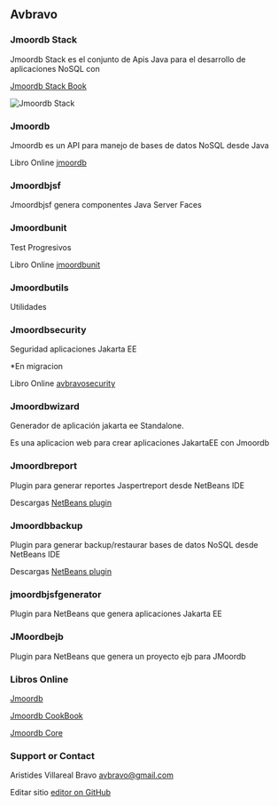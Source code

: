 ## Avbravo



### Jmoordb Stack

Jmoordb Stack es el conjunto de Apis Java para el desarrollo de aplicaciones NoSQL con 


[Jmoordb Stack Book ](https://avbravo.gitbooks.io/stack-jmoordb/content/)

![Jmoordb Stack](https://i.postimg.cc/26mCdQSz/jmoordb-stack.png)

### Jmoordb 

Jmoordb es un API para manejo de bases de datos NoSQL desde Java

Libro Online [jmoordb](https://avbravo.gitbooks.io/jmoordb/content/) 


### Jmoordbjsf

Jmoordbjsf genera componentes Java Server Faces


### Jmoordbunit

Test Progresivos

Libro Online [jmoordbunit](https://avbravo.gitbooks.io/jmoordbunit/content/) 

### Jmoordbutils

Utilidades

### Jmoordbsecurity

Seguridad aplicaciones Jakarta EE

*En migracion

Libro Online [avbravosecurity](https://avbravo.gitbooks.io/avrbavosecurity/content/) 

### Jmoordbwizard
Generador de aplicación jakarta ee Standalone.

Es una aplicacion web para crear aplicaciones JakartaEE con Jmoordb



### Jmoordbreport
Plugin para generar reportes Jaspertreport desde NetBeans IDE


Descargas [NetBeans plugin](http://plugins.netbeans.org/plugin/75519/?show=true) 


### Jmoordbbackup
Plugin para generar backup/restaurar bases de datos NoSQL desde NetBeans IDE

Descargas [NetBeans plugin](http://plugins.netbeans.org/plugin/75520/?show=true) 


### jmoordbjsfgenerator
Plugin para NetBeans que genera aplicaciones Jakarta EE

### JMoordbejb
Plugin para NetBeans que genera un proyecto ejb para JMoordb


### Libros Online

[Jmoordb](https://avbravo.gitbooks.io/jmoordb/content/) 

[Jmoordb CookBook](https://avbravo.gitbooks.io/jmoordb-cookbook/content/) 

[Jmoordb Core](https://avbravo.gitbooks.io/jmoordb-code/content/) 

### Support or Contact

Aristides Villareal Bravo [avbravo@gmail.com](avbravo@gmail.com) 

Editar sitio [editor on GitHub](https://github.com/avbravo/avbravo.github.io/edit/master/README.md) 

